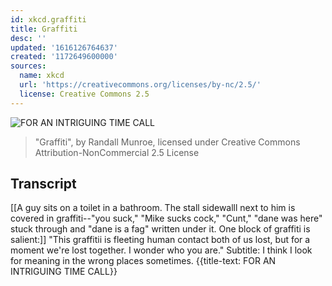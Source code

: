 ```yaml
---
id: xkcd.graffiti
title: Graffiti
desc: ''
updated: '1616126764637'
created: '1172649600000'
sources:
  name: xkcd
  url: 'https://creativecommons.org/licenses/by-nc/2.5/'
  license: Creative Commons 2.5
---
```

![FOR AN INTRIGUING TIME CALL](https://imgs.xkcd.com/comics/graffiti.png)
> "Graffiti", by Randall Munroe, licensed under Creative Commons Attribution-NonCommercial 2.5 License

## Transcript
[[A guy sits on a toilet in a bathroom. The stall sidewalll next to him is covered in graffiti--"you suck," "Mike sucks cock," "Cunt," "dane was here" stuck through and "dane is a fag" written under it. One block of graffiti is salient:]]
"This graffitii is
fleeting human contact
both of us lost,
but for a moment
we're lost together.
I wonder who you are."
Subtitle: I think I look for meaning in the wrong places sometimes.
{{title-text: FOR AN INTRIGUING TIME CALL}}
